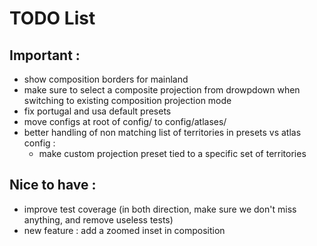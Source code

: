 # TODO List

## Important :
- show composition borders for mainland
- make sure to select a composite projection from drowpdown when switching to existing composition projection mode
- fix portugal and usa default presets
- move configs at root of config/ to config/atlases/
- better handling of non matching list of territories in presets vs atlas config :
  - make custom projection preset tied to a specific set of territories

## Nice to have :
- improve test coverage (in both direction, make sure we don't miss anything, and remove useless tests)
- new feature : add a zoomed inset in composition
